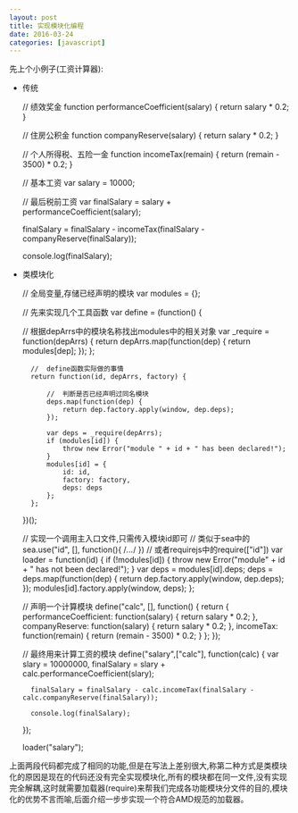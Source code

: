 ```yaml
---
layout: post
title: 实现模块化编程
date: 2016-03-24
categories: [javascript]
---
```


先上个小例子(工资计算器):

- 传统



    //  绩效奖金
    function performanceCoefficient(salary) {
        return salary * 0.2;
    }
    
    //  住房公积金
    function companyReserve(salary) {
        return salary * 0.2;
    }
    
    //  个人所得税、五险一金
    function incomeTax(remain) {
        return (remain - 3500) * 0.2;
    }
    
    //  基本工资
    var salary = 10000;
    
    //  最后税前工资
    var finalSalary = salary + performanceCoefficient(salary);
    
    finalSalary = finalSalary - incomeTax(finalSalary - companyReserve(finalSalary));
    
    console.log(finalSalary);
    
- 类模块化
    

    //  全局变量,存储已经声明的模块
    var modules = {};
    
    //  先来实现几个工具函数
    var define = (function() {
    
    //  根据depArrs中的模块名称找出modules中的相关对象
    var _require = function(depArrs) {
        return depArrs.map(function(dep) {
            return modules[dep];
        });
    };

        //  define函数实际做的事情
        return function(id, depArrs, factory) {
        
            //  判断是否已经声明过同名模块
            deps.map(function(dep) {
                return dep.factory.apply(window, dep.deps);
            });
    
            var deps = _require(depArrs);
            if (modules[id]) {
                throw new Error("module " + id + " has been declared!");
            }
            modules[id] = {
                id: id,
                factory: factory,
                deps: deps
            };
        };
    })();

    //  实现一个调用主入口文件,只需传入模块id即可
    //  类似于sea中的sea.use("id", [], function(){ /*...*/ })
    //  或者requirejs中的require(["id"])
    var loader = function(id) {
        if (!modules[id]) {
            throw new Error("module" + id + " has not been declared!");
        }
        var deps = modules[id].deps;
        deps = deps.map(function(dep) {
            return dep.factory.apply(window, dep.deps);
        });
        modules[id].factory.apply(window, deps);
    };

    //  声明一个计算模块
    define("calc", [], function() {
        return {
            performanceCoefficient: function(salary) {
                return salary * 0.2;
            },
            companyReserve: function(salary) {
                return salary * 0.2;
            },
            incomeTax: function(remain) {
                return (remain - 3500) * 0.2;
            }
        };
    });
    
    //  最终用来计算工资的模块
    define("salary",["calc"], function(calc) {
        var slary = 10000000,
            finalSalary = slary + calc.performanceCoefficient(slary);
            
        finalSalary = finalSalary - calc.incomeTax(finalSalary - calc.companyReserve(finalSalary));
        
        console.log(finalSalary);
        
    });
    
    loader("salary");
    
上面两段代码都完成了相同的功能,但是在写法上差别很大,称第二种方式是类模块化的原因是现在的代码还没有完全实现模块化,所有的模块都在同一文件,没有实现完全解耦,这时就需要加载器(require)来帮我们完成各功能模块分文件的目的,模块化的优势不言而喻,后面介绍一步步实现一个符合AMD规范的加载器。